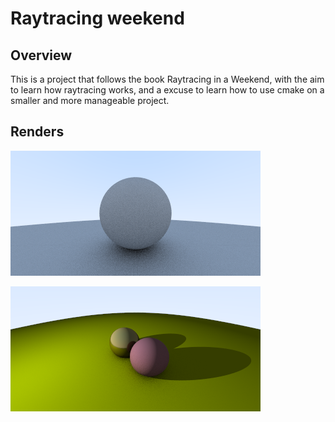 # Raytracing weekend

## Overview

This is a project that follows the book Raytracing in a Weekend, with the aim to learn how raytracing works, 
and a excuse to learn how to use cmake on a smaller and more manageable project.

## Renders

![First diffuse render](render_git.bmp)

![Shadows and positionable camera](render_git1.bmp)
